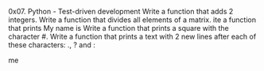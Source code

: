 0x07. Python - Test-driven development
Write a function that adds 2 integers.
Write a function that divides all elements of a matrix.
ite a function that prints My name is <first name> <last name>
Write a function that prints a square with the character #.
Write a function that prints a text with 2 new lines after each of these characters: ., ? and :

me

